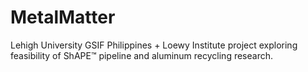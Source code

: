 # MetalMatter
Lehigh University GSIF Philippines + Loewy Institute project exploring feasibility of ShAPE™ pipeline and aluminum recycling research.
